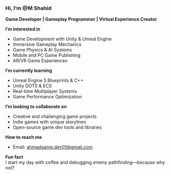### Hi, I’m @M Shahid  
**Game Developer | Gameplay Programmer | Virtual Experience Creator**

**I’m interested in**  
- Game Development with Unity & Unreal Engine  
- Immersive Gameplay Mechanics  
- Game Physics & AI Systems  
- Mobile and PC Game Publishing  
- AR/VR Game Experiences  

**I’m currently learning**  
- Unreal Engine 5 Blueprints & C++  
- Unity DOTS & ECS  
- Real-time Multiplayer Systems  
- Game Performance Optimization  

**I’m looking to collaborate on**  
- Creative and challenging game projects  
- Indie games with unique storylines  
- Open-source game dev tools and libraries  

**How to reach me**  
- Email: ahmadgame.dev01@gmail.com  

**Fun fact**  
I start my day with coffee and debugging enemy pathfinding—because why not?
